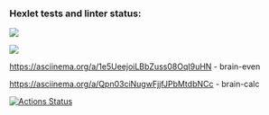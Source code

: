### Hexlet tests and linter status:

<a href="https://codeclimate.com/github/codeclimate/codeclimate/maintainability"><img src="https://api.codeclimate.com/v1/badges/a99a88d28ad37a79dbf6/maintainability" /></a>

<img src="https://github.com/Helirray/python-project-lvl1/actions/workflows/superlinter.yml/badge.svg" /></a>

https://asciinema.org/a/1e5UeejoiLBbZuss08OqI9uHN - brain-even

https://asciinema.org/a/Qpn03ciNugwFjjfJPbMtdbNCc - brain-calc

[![Actions Status](https://github.com/Helirray/python-project-lvl1/workflows/hexlet-check/badge.svg)](https://github.com/Helirray/python-project-lvl1/actions)
